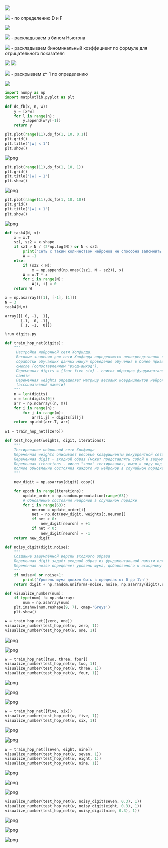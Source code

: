 
<img src="https://latex.codecogs.com/gif.latex?$y_{k}(n) = \frac{D}{1-DF}[x_{j}(n)]$" /> 

<img src="https://latex.codecogs.com/gif.latex?$y_{k}(n) = \frac{w}{1-wz^{-1}}[x_{j}(n)]$" />  - по определению D и F

<img src="https://latex.codecogs.com/gif.latex?$y_{k}(n) = w(1-wz^{-1})^{-1}[x_{j}(n)]$" /> 

<img src="https://latex.codecogs.com/gif.latex?$y_{k}(n) = w\sum C_{-1}^{l}(-wz^{-1})^{l}[x_{j}(n)]$" />  - раскладываем в бином Ньютона

<img src="https://latex.codecogs.com/gif.latex?$y_{k}(n) = w\sum_{l=0}^{n} (-1)^{l}\frac{(1+l-1)!}{l!0!}(-wz^{-1})^{l}[x_{j}(n)]$" />  - раскладываем биноминальный 
коэффициент по формуле для отрицательного показателя

<img src="https://latex.codecogs.com/gif.latex?$y_{k}(n) = w\sum_{l=0}^{n} (-1)^{2l}\frac{l!}{l!}(wz^{-1})^{l}[x_{j}(n)]$" /> 

<img src="https://latex.codecogs.com/gif.latex?$y_{k}(n) = w\sum_{l=0}^{n}w^lz^{-l}[x_{j}(n)]$" /> 

<img src="https://latex.codecogs.com/gif.latex?$y_{k}(n) = \sum_{l=0}^{n}w^{l+1}z^{-l}[x_{j}(n)]$" />  - раскрываем z^-1 по определению

<img src="https://latex.codecogs.com/gif.latex?$y_{k}(n) = \sum_{l=0}^{n}w^{l+1}x_{j}(n-l)$" /> 



```python
import numpy as np
import matplotlib.pyplot as plt
```


```python
def ds_fb(x, n, w):
    y = [x*w]
    for l in range(n):
        y.append(w*y[-1])
    return y
```


```python
plt.plot(range(11),ds_fb(1, 10, 0.1))
plt.grid()
plt.title('|w| < 1')
plt.show()
```


![png](Lab5_files/Lab5_3_0.png)



```python
plt.plot(range(11),ds_fb(1, 10, 1))
plt.grid()
plt.title('|w| = 1')
plt.show()
```


![png](Lab5_files/Lab5_4_0.png)



```python
plt.plot(range(11),ds_fb(1, 10, 10))
plt.grid()
plt.title('|w| > 1')
plt.show()
```


![png](Lab5_files/Lab5_5_0.png)



```python
def task4(N, x):
    x = x.T
    sz1, sz2 = x.shape
    if sz1 > N / (2*np.log(N)) or N < sz2:
        print('Сеть с таким количеством нейронов не способна запомнить данные образцы')
        W = -1
    else:
        if (sz2 < N):
            x = np.append(np.ones((sz1, N - sz2)), x)
        W = x.T * x
        for i in range(N):
            W[i, i] = 0
    return W
```


```python
x = np.asarray([[1], [-1], [1]])
N = 3
task4(N,x)
```




    array([[ 0, -1,  1],
           [-1,  0, -1],
           [ 1, -1,  0]])




```python
%run digits.py
```


```python
def train_hop_net(digits):
    """
     Настройка нейронной сети Хопфилда. 
     Весовые значения для сети Хопфилда определяются непосресдственно в процессе
     обработки обучающих данных минуя проведение обучения в более привычном
     смысле (сопоставлением "вход-выход").
     Переменная digits = {four five six} - список образцов фундаментальной
     памяти
     Переменная weights определяет матрицу весовых коэффициентов нейронной сети Хопфилда
     (ассоциативной памяти)
    """
    n = len(digits)
    m = len(digits[0])
    arr = np.ndarray((n, m))
    for i in range(n):
        for j in range(m):
            arr[i,j] = digits[i][j]
    return np.dot(arr.T, arr)
```


```python
w1 = train_hop_net([zero])
```


```python
def test_hop_net(weights, digit, iterations):
    """
    Тестирование нейронной сети Хопфилда
    Переменная weights описывает весовые коэффициенты рекуррентной сети с сохраненными элементами фундаментальной памяти
    Переменная digit - входной образ (может представлять собой и зашумленную версию исходного вектора)
    Переменная iterations - число "эпох" тестирования, имея в виду под эпохой
    полное обновление состояния каждого из нейронов в случайном порядке
    """

    new_digit = np.asarray(digit).copy()

    for epoch in range(iterations):
        update_order = np.random.permutation(range(63))
        # Обновление состояния нейронов в случайном порядке
        for i in range(63):
            neuron = update_order[i]
            net = np.dot(new_digit, weights[:,neuron])
            if net > 0:
                new_digit[neuron] = +1
            if net < 0:
                new_digit[neuron] = -1
    return new_digit
```


```python
def noisy_digit(digit,noise):
    """
    Создание зашумлённой версии входного образа
    Переменная digit задаёт входной образ из фундаментальной памяти или произвольный образ
    Переменная noise определяет уровень шума, добавляемого к исходному вектору
    """
    if noise<0 or noise>1:
        print('Уровень шума должен быть в пределах от 0 до 1\n')
    return digit + np.random.uniform(-noise, noise, np.asarray(digit).size)
```


```python
def visualize_number(num):
    if type(num) != np.ndarray:
        num = np.asarray(num)
    plt.imshow(num.reshape(9, 7), cmap='Greys')
    plt.show()
```


```python
w = train_hop_net([zero, one])
visualize_number(test_hop_net(w, zero, 1))
visualize_number(test_hop_net(w, one, 1))
```


![png](Lab5_files/Lab5_14_0.png)



![png](Lab5_files/Lab5_14_1.png)



```python
w = train_hop_net([two, three, four])
visualize_number(test_hop_net(w, two, 1))
visualize_number(test_hop_net(w, three, 1))
visualize_number(test_hop_net(w, four, 1))
```


![png](Lab5_files/Lab5_15_0.png)



![png](Lab5_files/Lab5_15_1.png)



![png](Lab5_files/Lab5_15_2.png)



```python
w = train_hop_net([five, six])
visualize_number(test_hop_net(w, five, 1))
visualize_number(test_hop_net(w, six, 1))
```


![png](Lab5_files/Lab5_16_0.png)



![png](Lab5_files/Lab5_16_1.png)



```python
w = train_hop_net([seven, eight, nine])
visualize_number(test_hop_net(w, seven, 1))
visualize_number(test_hop_net(w, eight, 1))
visualize_number(test_hop_net(w, nine, 1))
```


![png](Lab5_files/Lab5_17_0.png)



![png](Lab5_files/Lab5_17_1.png)



![png](Lab5_files/Lab5_17_2.png)



```python
visualize_number(test_hop_net(w, noisy_digit(seven, 0.3), 1))
visualize_number(test_hop_net(w, noisy_digit(eight, 0.3), 1))
visualize_number(test_hop_net(w, noisy_digit(nine, 0.3), 1))
```


![png](Lab5_files/Lab5_18_0.png)



![png](Lab5_files/Lab5_18_1.png)



![png](Lab5_files/Lab5_18_2.png)

